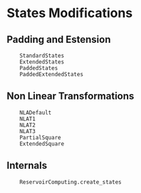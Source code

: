 # States Modifications

## Padding and Estension

```@docs
    StandardStates
    ExtendedStates
    PaddedStates
    PaddedExtendedStates
```

## Non Linear Transformations

```@docs
    NLADefault
    NLAT1
    NLAT2
    NLAT3
    PartialSquare
    ExtendedSquare
```

## Internals

```@docs
    ReservoirComputing.create_states
```
